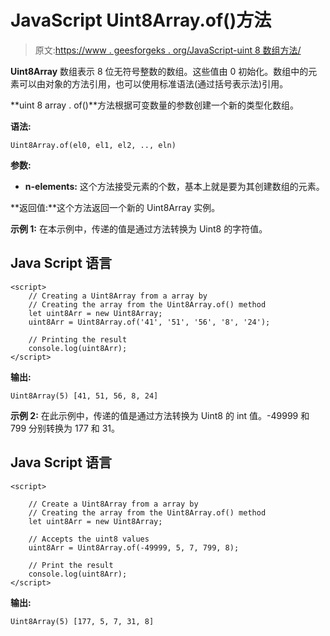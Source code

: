 # JavaScript Uint8Array.of()方法

> 原文:[https://www . geesforgeks . org/JavaScript-uint 8 数组方法/](https://www.geeksforgeeks.org/javascript-uint8array-of-method/)

**Uint8Array** 数组表示 8 位无符号整数的数组。这些值由 0 初始化。数组中的元素可以由对象的方法引用，也可以使用标准语法(通过括号表示法)引用。

**uint 8 array . of()**方法根据可变数量的参数创建一个新的类型化数组。

**语法:**

```
Uint8Array.of(el0, el1, el2, .., eln)

```

**参数:**

*   **n-elements:** 这个方法接受元素的个数，基本上就是要为其创建数组的元素。

**返回值:**这个方法返回一个新的 Uint8Array 实例。

**示例 1:** 在本示例中，传递的值是通过方法转换为 Uint8 的字符值。

## Java Script 语言

```
<script> 
    // Creating a Uint8Array from a array by  
    // Creating the array from the Uint8Array.of() method
    let uint8Arr = new Uint8Array;
    uint8Arr = Uint8Array.of('41', '51', '56', '8', '24');

    // Printing the result 
    console.log(uint8Arr); 
</script>
```

**输出:**

```
Uint8Array(5) [41, 51, 56, 8, 24]
```

**示例 2:** 在此示例中，传递的值是通过方法转换为 Uint8 的 int 值。-49999 和 799 分别转换为 177 和 31。

## Java Script 语言

```
<script> 

    // Create a Uint8Array from a array by  
    // Creating the array from the Uint8Array.of() method
    let uint8Arr = new Uint8Array;

    // Accepts the uint8 values
    uint8Arr = Uint8Array.of(-49999, 5, 7, 799, 8); 

    // Print the result 
    console.log(uint8Arr); 
</script>
```

**输出:**

```
Uint8Array(5) [177, 5, 7, 31, 8]
```